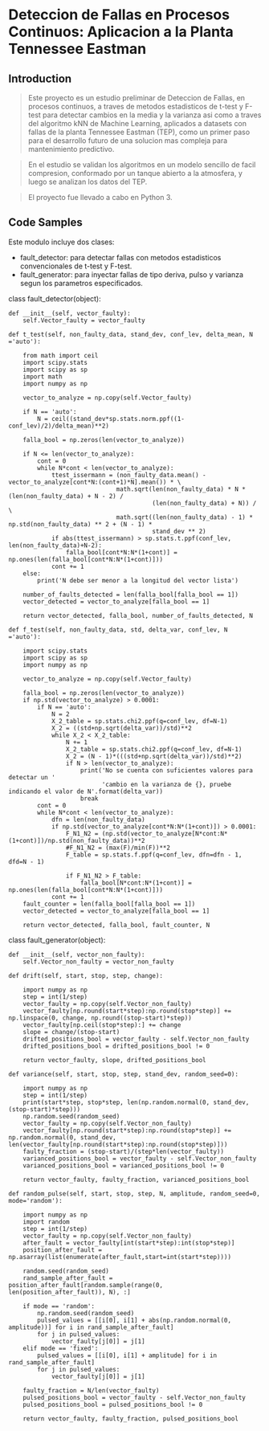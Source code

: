 # Deteccion de Fallas en Procesos Continuos: Aplicacion a la Planta Tennessee Eastman

## Introduction

> Este proyecto es un estudio preliminar de Deteccion de Fallas, en procesos continuos, a traves de metodos estadisticos de t-test y F-test para detectar cambios en la media y la varianza asi como a traves del algoritmo kNN de Machine Learning, aplicados a datasets con fallas de la planta Tennessee Eastman (TEP), como un primer paso para el desarrollo futuro de una solucion mas compleja para mantenimiento predictivo.

> En el estudio se validan los algoritmos en un modelo sencillo de facil compresion, conformado por un tanque abierto a la atmosfera, y luego se analizan los datos del TEP.

> El proyecto fue llevado a cabo en Python 3.

## Code Samples

> 
Este modulo incluye dos clases:

- fault_detector: para detectar fallas con metodos estadisticos convencionales de t-test y F-test.
- fault_generator: para inyectar fallas de tipo deriva, pulso y varianza segun los parametros especificados.

class fault_detector(object):

    def __init__(self, vector_faulty):
        self.Vector_faulty = vector_faulty

    def t_test(self, non_faulty_data, stand_dev, conf_lev, delta_mean, N ='auto'):

        from math import ceil
        import scipy.stats
        import scipy as sp
        import math
        import numpy as np

        vector_to_analyze = np.copy(self.Vector_faulty)

        if N == 'auto':
            N = ceil((stand_dev*sp.stats.norm.ppf((1-conf_lev)/2)/delta_mean)**2)

        falla_bool = np.zeros(len(vector_to_analyze))

        if N <= len(vector_to_analyze):
            cont = 0
            while N*cont < len(vector_to_analyze):
                ttest_issermann = (non_faulty_data.mean() - vector_to_analyze[cont*N:(cont+1)*N].mean()) * \
                                  math.sqrt(len(non_faulty_data) * N * (len(non_faulty_data) + N - 2) /
                                            (len(non_faulty_data) + N)) / \
                                  math.sqrt((len(non_faulty_data) - 1) * np.std(non_faulty_data) ** 2 + (N - 1) *
                                            stand_dev ** 2)
                if abs(ttest_issermann) > sp.stats.t.ppf(conf_lev, len(non_faulty_data)+N-2):
                    falla_bool[cont*N:N*(1+cont)] = np.ones(len(falla_bool[cont*N:N*(1+cont)]))
                cont += 1
        else:
            print('N debe ser menor a la longitud del vector lista')

        number_of_faults_detected = len(falla_bool[falla_bool == 1])
        vector_detected = vector_to_analyze[falla_bool == 1]

        return vector_detected, falla_bool, number_of_faults_detected, N

    def f_test(self, non_faulty_data, std, delta_var, conf_lev, N ='auto'):

        import scipy.stats
        import scipy as sp
        import numpy as np

        vector_to_analyze = np.copy(self.Vector_faulty)

        falla_bool = np.zeros(len(vector_to_analyze))
        if np.std(vector_to_analyze) > 0.0001:
            if N == 'auto':
                N = 2
                X_2_table = sp.stats.chi2.ppf(q=conf_lev, df=N-1)
                X_2 = ((std+np.sqrt(delta_var))/std)**2
                while X_2 < X_2_table:
                    N += 1
                    X_2_table = sp.stats.chi2.ppf(q=conf_lev, df=N-1)
                    X_2 = (N - 1)*(((std+np.sqrt(delta_var))/std)**2)
                    if N > len(vector_to_analyze):
                        print('No se cuenta con suficientes valores para detectar un '
                              'cambio en la varianza de {}, pruebe indicando el valor de N'.format(delta_var))
                        break
            cont = 0
            while N*cont < len(vector_to_analyze):
                dfn = len(non_faulty_data)
                if np.std(vector_to_analyze[cont*N:N*(1+cont)]) > 0.0001:
                    F_N1_N2 = (np.std(vector_to_analyze[N*cont:N*(1+cont)])/np.std(non_faulty_data))**2
                    #F_N1_N2 = (max(F)/min(F))**2
                    F_table = sp.stats.f.ppf(q=conf_lev, dfn=dfn - 1, dfd=N - 1)

                    if F_N1_N2 > F_table:
                        falla_bool[N*cont:N*(1+cont)] = np.ones(len(falla_bool[cont*N:N*(1+cont)]))
                cont += 1
        fault_counter = len(falla_bool[falla_bool == 1])
        vector_detected = vector_to_analyze[falla_bool == 1]

        return vector_detected, falla_bool, fault_counter, N

class fault_generator(object):

    def __init__(self, vector_non_faulty):
        self.Vector_non_faulty = vector_non_faulty

    def drift(self, start, stop, step, change):

        import numpy as np
        step = int(1/step)
        vector_faulty = np.copy(self.Vector_non_faulty)
        vector_faulty[np.round(start*step):np.round(stop*step)] += np.linspace(0, change, np.round((stop-start)*step))
        vector_faulty[np.ceil(stop*step):] += change
        slope = change/(stop-start)
        drifted_positions_bool = vector_faulty - self.Vector_non_faulty
        drifted_positions_bool = drifted_positions_bool != 0

        return vector_faulty, slope, drifted_positions_bool

    def variance(self, start, stop, step, stand_dev, random_seed=0):

        import numpy as np
        step = int(1/step)
        print(start*step, stop*step, len(np.random.normal(0, stand_dev, (stop-start)*step)))
        np.random.seed(random_seed)
        vector_faulty = np.copy(self.Vector_non_faulty)
        vector_faulty[np.round(start*step):np.round(stop*step)] += np.random.normal(0, stand_dev, len(vector_faulty[np.round(start*step):np.round(stop*step)]))
        faulty_fraction = (stop-start)/(step*len(vector_faulty))
        varianced_positions_bool = vector_faulty - self.Vector_non_faulty
        varianced_positions_bool = varianced_positions_bool != 0

        return vector_faulty, faulty_fraction, varianced_positions_bool

    def random_pulse(self, start, stop, step, N, amplitude, random_seed=0, mode='random'):

        import numpy as np
        import random
        step = int(1/step)
        vector_faulty = np.copy(self.Vector_non_faulty)
        after_fault = vector_faulty[int(start*step):int(stop*step)]
        position_after_fault = np.asarray(list(enumerate(after_fault,start=int(start*step))))

        random.seed(random_seed)
        rand_sample_after_fault = position_after_fault[random.sample(range(0, len(position_after_fault)), N), :]

        if mode == 'random':
            np.random.seed(random_seed)
            pulsed_values = [[i[0], i[1] + abs(np.random.normal(0, amplitude))] for i in rand_sample_after_fault]
            for j in pulsed_values:
                vector_faulty[j[0]] = j[1]
        elif mode == 'fixed':
            pulsed_values = [[i[0], i[1] + amplitude] for i in rand_sample_after_fault]
            for j in pulsed_values:
                vector_faulty[j[0]] = j[1]

        faulty_fraction = N/len(vector_faulty)
        pulsed_positions_bool = vector_faulty - self.Vector_non_faulty
        pulsed_positions_bool = pulsed_positions_bool != 0

        return vector_faulty, faulty_fraction, pulsed_positions_bool
